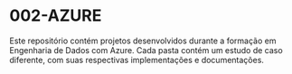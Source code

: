 # 002-AZURE
Este repositório contém projetos desenvolvidos durante a formação em Engenharia de Dados com Azure. Cada pasta contém um estudo de caso diferente, com suas respectivas implementações e documentações.
